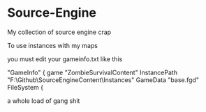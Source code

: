 # Source-Engine
My collection of source engine crap

To use instances with my maps

you must edit your gameinfo.txt like this 

"GameInfo"
{
	game	"ZombieSurvivalContent"
	InstancePath	"F:\Github\SourceEngineContent\Instances"
	GameData	"base.fgd"
	FileSystem
	{




a whole load of gang shit

